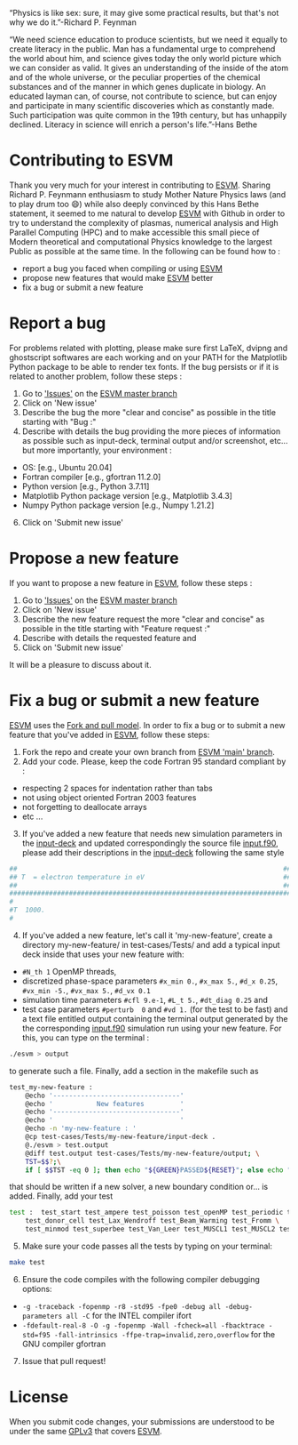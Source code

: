 “Physics is like sex: sure, it may give some practical results, but that's not why we do it.”-Richard P. Feynman

“We need science education to produce scientists, but we need it equally to create literacy in the public. Man has a fundamental urge to comprehend the world about him, and science gives today the only world picture which we can consider as valid. It gives an understanding of the inside of the atom and of the whole universe, or the peculiar properties of the chemical substances and of the manner in which genes duplicate in biology. An educated layman can, of course, not contribute to science, but can enjoy and participate in many scientific discoveries which as constantly made. Such participation was quite common in the 19th century, but has unhappily declined. Literacy in science will enrich a person's life.”-Hans Bethe

# Contributing to ESVM

Thank you very much for your interest in contributing to [ESVM](https://github.com/michaeltouati/ESVM). Sharing Richard P. Feynmann enthusiasm to study Mother Nature Physics laws (and to play drum too 😄) while also deeply convinced by this Hans Bethe statement, it seemed to me natural to develop [ESVM](https://github.com/michaeltouati/ESVM) with Github in order to try to understand the complexity of plasmas, numerical analysis and High Parallel Computing (HPC) and to make accessible this small piece of Modern theoretical and computational Physics knowledge to the largest Public as possible at the same time.
In the following can be found how to :
- report a bug you faced when compiling or using [ESVM](https://github.com/michaeltouati/ESVM)
- propose new features that would make [ESVM](https://github.com/michaeltouati/ESVM) better
- fix a bug or submit a new feature

# Report a bug

For problems related with plotting, please make sure first LaTeX, dvipng and ghostscript softwares are each working and on your PATH for the Matplotlib Python package to be able to render tex fonts. If the bug persists or if it is related to another problem, follow these steps :
1) Go to ['Issues'](https://github.com/michaeltouati/ESVM/issues) on the [ESVM master branch](https://github.com/michaeltouati/ESVM) 
2) Click on 'New issue'
4) Describe the bug the more "clear and concise" as possible in the title starting with "Bug :"
5) Describe with details the bug providing the more pieces of information as possible such as input-deck, terminal output and/or screenshot, etc... but more importantly, your environment :
- OS: [e.g., Ubuntu 20.04]
- Fortran compiler [e.g., gfortran 11.2.0]
- Python version [e.g., Python 3.7.11]
- Matplotlib Python package version [e.g., Matplotlib 3.4.3]
- Numpy Python package version [e.g., Numpy 1.21.2]
6) Click on 'Submit new issue'

# Propose a new feature

If you want to propose a new feature in [ESVM](https://github.com/michaeltouati/ESVM), follow these steps :
1) Go to ['Issues'](https://github.com/michaeltouati/ESVM/issues) on the [ESVM master branch](https://github.com/michaeltouati/ESVM)
2) Click on 'New issue'
4) Describe the new feature request the more "clear and concise" as possible in the title starting with "Feature request :"
5) Describe with details the requested feature and
6) Click on 'Submit new issue'

It will be a pleasure to discuss about it.

# Fix a bug or submit a new feature

[ESVM](https://github.com/michaeltouati/ESVM) uses the [Fork and pull model](https://docs.github.com/en/github/collaborating-with-pull-requests/getting-started/about-collaborative-development-models). In order to fix a bug or to submit a new feature that you've added in [ESVM](https://github.com/michaeltouati/ESVM), follow these steps:

1) Fork the repo and create your own branch from [ESVM 'main' branch](https://github.com/michaeltouati/ESVM).
2) Add your code. Please, keep the code Fortran 95 standard compliant by : 
- respecting 2 spaces for indentation rather than tabs
- not using object oriented Fortran 2003 features
- not forgetting to deallocate arrays
- etc ...
3) If you've added a new feature that needs new simulation parameters in the [input-deck](https://github.com/michaeltouati/ESVM/blob/main/input-deck) and updated correspondingly the source file [input.f90](https://github.com/michaeltouati/ESVM/blob/main/sources/input.f90), please add their descriptions in the [input-deck](https://github.com/michaeltouati/ESVM/blob/main/input-deck) following the same style
```sh
##                                                                   ##
## T  = electron temperature in eV                                   ##
##                                                                   ##
#######################################################################
#
#T  1000.
#
```
4) If you've added a new feature, let's call it 'my-new-feature', create a directory my-new-feature/ in test-cases/Tests/ and add a typical input deck inside that uses your new feature with:
- `#N_th 1` OpenMP threads, 
- discretized phase-space parameters `#x_min 0.`, `#x_max 5.`, `#d_x 0.25`, `#vx_min -5.`, `#vx_max 5.`, `#d_vx 0.1`
- simulation time parameters `#cfl 9.e-1`, `#L_t 5.`, `#dt_diag 0.25` and
- test case parameters `#perturb  0` and `#vd 1.`
(for the test to be fast) and a text file entitled output containing the terminal output generated by the the corresponding [input.f90](https://github.com/michaeltouati/ESVM/blob/main/sources/input.f90) simulation run using your new feature. For this, you can type on the terminal :
```sh
./esvm > output
```
to generate such a file. Finally, add a section in the makefile such as
```sh
test_my-new-feature :
	@echo '--------------------------------'
	@echo '           New features         '
	@echo '--------------------------------'
	@echo '                                '
	@echo -n 'my-new-feature : '
	@cp test-cases/Tests/my-new-feature/input-deck .
	@./esvm > test.output
	@diff test.output test-cases/Tests/my-new-feature/output; \
	TST=$$?;\
	if [ $$TST -eq 0 ]; then echo "${GREEN}PASSED${RESET}"; else echo "${RED}NOT PASSED${RESET}"; fi; echo ' '; \
```
that should be written if a new solver, a new boundary condition or... is added. Finally, add your test 
```sh
test :  test_start test_ampere test_poisson test_openMP test_periodic test_absorbing \
	test_donor_cell test_Lax_Wendroff test_Beam_Warming test_Fromm \
	test_minmod test_superbee test_Van_Leer test_MUSCL1 test_MUSCL2 test_my-new-feature test_end
```

5) Make sure your code passes all the tests by typing on your terminal:
```sh
make test
```
6) Ensure the code compiles with the following compiler debugging options:
- `-g -traceback -fopenmp -r8 -std95 -fpe0 -debug all -debug-parameters all -C` for the INTEL compiler ifort
- `-fdefault-real-8 -O -g -fopenmp -Wall -fcheck=all -fbacktrace -std=f95 -fall-intrinsics -ffpe-trap=invalid,zero,overflow` for the GNU compiler gfortran

7) Issue that pull request!

# License
When you submit code changes, your submissions are understood to be under the same [GPLv3](https://www.gnu.org/licenses/gpl-3.0.en.html) that covers [ESVM](https://github.com/michaeltouati/ESVM). 
